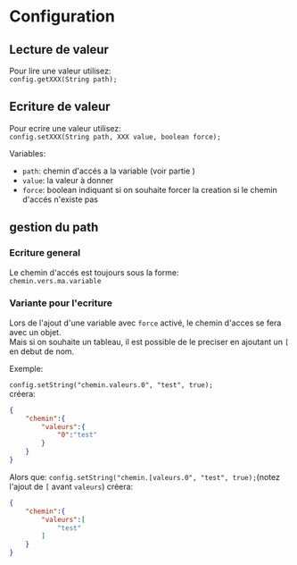 
# Configuration

## Lecture de valeur

Pour lire une valeur utilisez:  
`config.getXXX(String path);`

## Ecriture de valeur

Pour ecrire une valeur utilisez:  
`config.setXXX(String path, XXX value, boolean force);`
  
Variables:
- `path`: chemin d'accés a la variable (voir partie )
- `value`: la valeur à donner
- `force`: boolean indiquant si on souhaite forcer la creation si le chemin d'accés n'existe pas  

## gestion du path

### Ecriture general

Le chemin d'accés est toujours sous la forme:  
`chemin.vers.ma.variable`

### Variante pour l'ecriture

Lors de l'ajout d'une variable avec `force` activé, le chemin d'acces se fera avec un objet.  
Mais si on souhaite un tableau, il est possible de le preciser en ajoutant un `[` en debut de nom.  

Exemple:  

`config.setString("chemin.valeurs.0", "test", true);`  
créera:  
```JSON
{
	"chemin":{
		"valeurs":{
			"0":"test"
		}
	}
}
```
Alors que:
`config.setString("chemin.[valeurs.0", "test", true);`(notez l'ajout de `[` avant `valeurs`)
créera:
```JSON
{
	"chemin":{
		"valeurs":[
			"test"
		]
	}
}
```